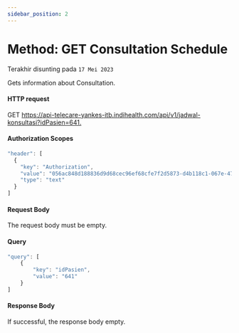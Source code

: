 ```yaml
---
sidebar_position: 2
---
```


# Method: GET Consultation Schedule
Terakhir disunting pada `17 Mei 2023`

Gets information about Consultation.

#### HTTP request

<div class="card mb-5">
  <div class="card-body">
    GET <a href="https://api-telecare-yankes-itb.indihealth.com/api/v1/jadwal-konsultasi?idPasien=641">https://api-telecare-yankes-itb.indihealth.com/api/v1/jadwal-konsultasi?idPasien=641.</a>
  </div>
</div>

#### Authorization Scopes

```js
"header": [
  {
    "key": "Authorization",
    "value": "056ac848d188836d9d68cec96ef68cfe7f2d5873-d4b118c1-067e-4799-8feb-11829affb353",
    "type": "text"
  }
]
```
#### Request Body
The request body must be empty.

#### Query

```js
"query": [
	{
		"key": "idPasien",
		"value": "641"
	}
]
```
#### Response Body
If successful, the response body empty.

